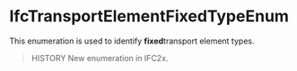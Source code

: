 # IfcTransportElementFixedTypeEnum

This enumeration is used to identify **fixed**transport element types.  
> HISTORY New enumeration in IFC2x.
